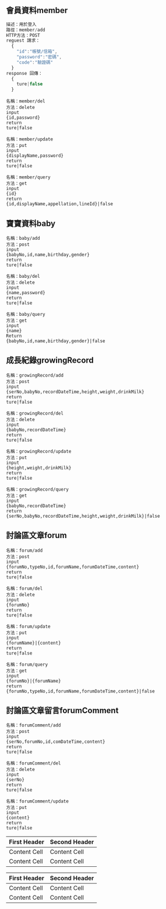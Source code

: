 ## 會員資料member
~~~node.js
描述：用於登入
路徑：member/add
HTTP方法：POST
reguest 請求：
  {
    "id":"帳號/信箱",
    "password":"密碼",
    "code":"驗證碼"
  }
response 回傳：
  {
    ture|false
  }
~~~

~~~
名稱：member/del
方法：delete
input
{id,password}
return
ture|false
~~~

~~~
名稱：member/update
方法：put
input
{displayName,password}
return
ture|false
~~~

~~~
名稱：member/query
方法：get
input
{id}
return
{id,displayName,appellation,lineId}|false
~~~

## 寶寶資料baby
~~~
名稱：baby/add
方法：post
input
{babyNo,id,name,birthday,gender}
return
ture|false
~~~

~~~
名稱：baby/del
方法：delete
input
{name,password}
return
ture|false
~~~

~~~
名稱：baby/query
方法：get
input
{name}
Return
{babyNo,id,name,birthday,gender}|false
~~~


## 成長紀錄growingRecord
~~~
名稱：growingRecord/add
方法：post
input
{serNo,babyNo,recordDateTime,height,weight,drinkMilk}
return
ture|false
~~~

~~~
名稱：growingRecord/del
方法：delete
input
{babyNo,recordDateTime}
return
ture|false
~~~

~~~
名稱：growingRecord/update
方法：put
input
{height,weight,drinkMilk}
return
ture|false
~~~

~~~
名稱：growingRecord/query
方法：get
input
{babyNo,recordDateTime}
return
{serNo,babyNo,recordDateTime,height,weight,drinkMilk}|false
~~~


## 討論區文章forum
~~~
名稱：forum/add
方法：post
input
{forumNo,typeNo,id,forumName,forumDateTime,content}
return
ture|false
~~~

~~~
名稱：forum/del
方法：delete
input
{forumNo}
return
ture|false
~~~

~~~
名稱：forum/update
方法：put
input
{forumName}|{content}
return
ture|false
~~~

~~~
名稱：forum/query
方法：get
input
{forumNo}|{forumName}
return
{forumNo,typeNo,id,forumName,forumDateTime,content}|false
~~~


## 討論區文章留言forumComment
~~~
名稱：forumComment/add
方法：post
input
{serNo,forumNo,id,comDateTime,content}
return
ture|false
~~~

~~~
名稱：forumComment/del
方法：delete
input
{serNo}
return
ture|false
~~~

~~~
名稱：forumComment/update
方法：put
input
{content}
return
ture|false
~~~

First Header  | Second Header
------------- | -------------
Content Cell  | Content Cell
Content Cell  | Content Cell

| First Header  | Second Header |
| ------------- | ------------- |
| Content Cell  | Content Cell  |
| Content Cell  | Content Cell  |
